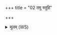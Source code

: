 +++
title = "02 तमु स्तुहि"

+++
<details><summary>मूलम् (WS)</summary>

तमु स्तुहि यो अन्तः सिन्धुं सूनुं सत्यस्य युवानम् ।  
अद्रोघवाचं सुशेवम् ॥ २ ॥
</details>